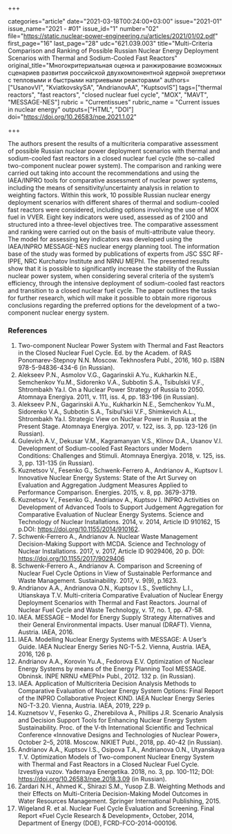 +++

categories="article"
date="2021-03-18T00:24:00+03:00"
issue="2021-01"
issue_name="2021 - #01"
issue_id="1"
number="02"
file="https://static.nuclear-power-engineering.ru/articles/2021/01/02.pdf"
first_page="16"
last_page="28"
udc="621.039.003"
title="Multi-Criteria Comparison and Ranking of Possible Russian Nuclear Energy Deployment Scenarios with Thermal and Sodium-Cooled Fast Reactors"
original_title="Многокритериальная оценка и ранжирование возможных сценариев развития российской двухкомпонентной ядерной энергетики с тепловыми и быстрыми натриевыми реакторами"
authors=["UsanovVI", "KviatkovskySA", "AndrianovAA", "KuptsovIS"]
tags=["thermal reactors", "fast reactors", "closed nuclear fuel cycle", "MOX", "MAVT", "MESSAGE-NES"]
rubric = "Сurrentissues"
rubric_name = "Current issues in nuclear energy"
outputs=["HTML", "DOI"]
doi="https://doi.org/10.26583/npe.2021.1.02"

+++

The authors present the results of a multicriteria comparative assessment of possible Russian nuclear power deployment scenarios with thermal and sodium-cooled fast reactors in a closed nuclear fuel cycle (the so-called two-component nuclear power system). The comparison and ranking were carried out taking into account the recommendations and using the IAEA/INPRO tools for comparative assessment of nuclear power systems, including the means of sensitivity/uncertainty analysis in relation to weighting factors. Within this work, 10 possible Russian nuclear energy deployment scenarios with different shares of thermal and sodium-cooled fast reactors were considered, including options involving the use of MOX fuel in VVER. Eight key indicators were used, assessed as of 2100 and structured into a three-level objectives tree. The comparative assessment and ranking were carried out on the basis of multi-attribute value theory. The model for assessing key indicators was developed using the IAEA/INPRO MESSAGE-NES nuclear energy planning tool. The information base of the study was formed by publications of experts from JSC SSC RF-IPPE, NRC Kurchatov Institute and NRNU MEPhI. The presented results show that it is possible to significantly increase the stability of the Russian nuclear power system, when considering several criteria of the system’s efficiency, through the intensive deployment of sodium-cooled fast reactors and transition to a closed nuclear fuel cycle. The paper outlines the tasks for further research, which will make it possible to obtain more rigorous conclusions regarding the preferred options for the development of a two-component nuclear energy system.

### References

1. Two-component Nuclear Power System with Thermal and Fast Reactors in the Closed Nuclear Fuel Cycle. Ed. by the Academ. of RAS Ponomarev-Stepnoy N.N. Мoscow. Tekhnosfera Publ., 2016, 160 p. ISBN 978-5-94836-434-6 (in Russian).
2. Alekseev P.N., Asmolov V.G., Gagarinskii A.Yu., Kukharkin N.E., Semchenkov Yu.M., Sidorenko V.A., Subbotin S.A., Tsibulskii V.F., Shtrombakh Ya.I. On a Nuclear Power Strategy of Russia to 2050. Atomnaya Energiya. 2011, v. 111, iss. 4, pp. 183-196 (in Russian).
3. Alekseev P.N., Gagarinskii A.Yu., Kukharkin N.E., Semchenkov Yu.M., Sidorenko V.A., Subbotin S.A., Tsibul’skii V.F., Shimkevich A.L., Shtrombakh Ya.I. Strategic View on Nuclear Power in Russia at the Present Stage. Atomnaya Energiya. 2017, v. 122, iss. 3, pp. 123-126 (in Russian).
4. Gulevich A.V., Dekusar V.M., Kagramanyan V.S., Klinov D.A., Usanov V.I. Development of Sodium-cooled Fast Reactors under Modern Conditions: Challenges and Stimuli. Atomnaya Energiya. 2018, v. 125, iss. 3, pp. 131-135 (in Russian).
5. Kuznetsov V., Fesenko G., Schwenk-Ferrero A., Andrianov A., Kuptsov I. Innovative Nuclear Energy Systems: State of the Art Survey on Evaluation and Aggregation Judgment Measures Applied to Performance Comparison. Energies. 2015, v. 8, pp. 3679-3719.
6. Kuznetsov V., Fesenko G., Andrianov A., Kuptsov I. INPRO Activities on Development of Advanced Tools to Support Judgement Aggregation for Comparative Evaluation of Nuclear Energy Systems. Science and Technology of Nuclear Installations. 2014, v. 2014, Article ID 910162, 15 p.DOI: https://doi.org/10.1155/2014/910162.
7. Schwenk-Ferrero A., Andrianov A. Nuclear Waste Management Decision-Making Support with MCDA. Science and Technology of Nuclear Installations. 2017, v. 2017, Article ID 9029406, 20 p. DOI: https://doi.org/10.1155/2017/9029406
8. Schwenk-Ferrero A., Andrianov A. Comparison and Screening of Nuclear Fuel Cycle Options in View of Sustainable Performance and Waste Management. Sustainability. 2017, v. 9(9), p.1623.
9. Andrianov A.A., Andrianova O.N., Kuptsov I.S., Svetlichny L.I., Utianskaya T.V. Multi-criteria Comparative Evaluation of Nuclear Energy Deployment Scenarios with Thermal and Fast Reactors. Journal of Nuclear Fuel Cycle and Waste Technology, v. 17, no. 1, pp. 47-58.
10. IAEA. MESSAGE – Model for Energy Supply Strategy Alternatives and their General Environmental impacts. User manual (DRAFT). Vienna, Austria. IAEA, 2016.
11. IAEA. Modelling Nuclear Energy Systems with MESSAGE: A User’s Guide. IAEA Nuclear Energy Series NG-T-5.2. Vienna, Austria. IAEA, 2016, 126 p.
12. Andrianov A.A., Korovin Yu.A., Fedorova E.V. Optimization of Nuclear Energy Systems by means of the Energy Planning Tool MESSAGE. Obninsk. INPE NRNU «MEPhI» Publ., 2012. 132 p. (in Russian).
13. IAEA. Application of Multicriteria Decision Analysis Methods to Comparative Evaluation of Nuclear Energy System Options: Final Report of the INPRO Collaborative Project KIND. IAEA Nuclear Energy Series NG-T-3.20. Vienna, Austria. IAEA, 2019, 229 p.
14. Kuznetsov V., Fesenko G., Zherebilova A., Phillips J.R. Scenario Analysis and Decision Support Tools for Enhancing Nuclear Energy System Sustainability. Proc. of the V-th International Scientific and Technical Conference «Innovative Designs and Technologies of Nuclear Power», October 2–5, 2018. Moscow. NIKIET Publ., 2018, pp. 40-42 (in Russian).
15. Andrianov A.A., Kuptsov I.S., Osipova T.A., Andrianova O.N., Utyanskaya T.V. Optimization Models of Two-component Nuclear Energy System with Thermal and Fast Reactors in a Closed Nuclear Fuel Cycle. Izvestiya vuzov. Yadernaya Energetika. 2018, no. 3, pp. 100-112; DOI: https://doi.org/10.26583/npe.2018.3.09 (in Russian).
16. Zardari N.H., Ahmed K., Shirazi S.M., Yusop Z.B. Weighting Methods and their Effects on Multi-Criteria Decision-Making Model Outcomes in Water Resources Management. Springer International Publishing, 2015.
17. Wigeland R. et al. Nuclear Fuel Cycle Evaluation and Screening. Final Report «Fuel Cycle Research & Development», October, 2014, Department of Energy (DOE), FCRD-FCO-2014-000106.